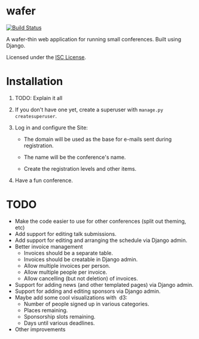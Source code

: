 wafer
=====

[![Build Status](https://travis-ci.org/CTPUG/wafer.png?branch=master)](https://travis-ci.org/CTPUG/wafer)

A wafer-thin web application for running small conferences. Built using Django.

Licensed under the [ISC License](LICENSE).

Installation
============

1. TODO: Explain it all

2. If you don't have one yet, create a superuser with
   ``manage.py createsuperuser``.

3. Log in and configure the Site:

   * The domain will be used as the base for e-mails sent during
     registration.

   * The name will be the conference's name.

   * Create the registration levels and other items.

4. Have a fun conference.

TODO
====

* Make the code easier to use for other conferences (split out theming, etc)
* Add support for editing talk submissions.
* Add support for editing and arranging the schedule via Django admin.
* Better invoice management
  * Invoices should be a separate table.
  * Invoices should be creatable in Django admin.
  * Allow multiple invoices per person.
  * Allow multiple people per invoice.
  * Allow cancelling (but not deletion) of invoices.
* Support for adding news (and other templated pages) via Django admin.
* Support for adding and editing sponsors via Django admin.
* Maybe add some cool visualizations with  d3:
  * Number of people signed up in various categories.
  * Places remaining.
  * Sponsorship slots remaining.
  * Days until various deadlines.
* Other improvements

